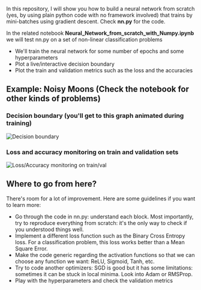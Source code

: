 
In this repository, I will show you how to build a neural network from scratch (yes, by using plain python code with no framework involved) that trains by mini-batches using gradient descent. Check **nn.py** for the code.

In the related notebook **Neural_Network_from_scratch_with_Numpy.ipynb** we will test nn.py on a set of non-linear classification problems

- We'll train the neural network for some number of epochs and some hyperparameters
- Plot a live/interactive decision boundary 
- Plot the train and validation metrics such as the loss and the accuracies


## Example: Noisy Moons (Check the notebook for other kinds of problems)

### Decision boundary (you'll get to this graph animated during training)
![Decision boundary](https://github.com/ahmedbesbes/Neural-Network-from-scratch/blob/master/images/decision_boundary.png)

### Loss and accuracy monitoring on train and validation sets 
![Loss/Accuracy monitoring on train/val](https://github.com/ahmedbesbes/Neural-Network-from-scratch/blob/master/images/loss_acc.png)


## Where to go from here?
There's room for a lot of improvement. Here are some guidelines if you want to learn more:

- Go through the code in nn.py: understand each block. Most importantly, try to reproduce everything from scratch: it's the only way to check if you understood things well.
- Implement a different loss function such as the Binary Cross Entropy loss. For a classification problem, this loss works better than a Mean Square Error. 
- Make the code generic regarding the activation functions so that we can choose any function we want: ReLU, Sigmoid, Tanh, etc.
- Try to code another optimizers: SGD is good but it has some limitations: sometimes it can be stuck in local minima. Look into Adam or RMSProp.
- Play with the hyperparameters and check the validation metrics

